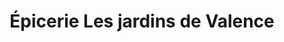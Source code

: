 ---
title: "Épicerie Les jardins de Valence"
url: /chateauroux/epicerie-les-jardins-de-valence/
shop: commodité
---